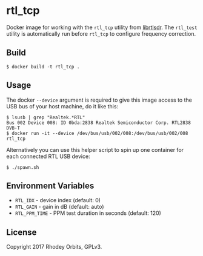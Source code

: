 # rtl_tcp
Docker image for working with the `rtl_tcp` utility from [librtlsdr](https://github.com/radiowitness/librtlsdr).
The `rtl_test` utility is automatically run before `rtl_tcp` to configure frequency correction.

## Build
```
$ docker build -t rtl_tcp .
```

## Usage
The docker `--device` argument is required to give this image access to the USB bus of your host
machine, do it like this:
```
$ lsusb | grep "Realtek.*RTL"
Bus 002 Device 008: ID 0bda:2838 Realtek Semiconductor Corp. RTL2838 DVB-T
$ docker run -it --device /dev/bus/usb/002/008:/dev/bus/usb/002/008 rtl_tcp
```

Alternatively you can use this helper script to spin up one container for each connected RTL USB
device:
```
$ ./spawn.sh
```

## Environment Variables
  + `RTL_IDX` - device index (default: 0)
  + `RTL_GAIN` - gain in dB (default: auto)
  + `RTL_PPM_TIME` - PPM test duration in seconds (default: 120)

## License
Copyright 2017 Rhodey Orbits, GPLv3.
